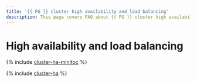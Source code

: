 ```yaml
---
title: '{{ PG }} cluster high availability and load balancing'
description: This page covers FAQ about {{ PG }} cluster high availability and load balancing.
---
```


# High availability and load balancing

{% include [cluster-ha-minitoc](../../_qa/managed-postgresql/minitoc/ha.md) %}

{% include [cluster-ha](../../_qa/managed-postgresql/ha.md) %}
